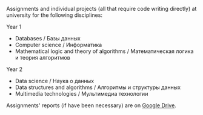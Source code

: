 Assignments and individual projects (all that require code writing directly) at university for the following disciplines:

Year 1
* Databases / Базы данных
* Computer science / Информатика
* Mathematical logic and theory of algorithms / Математическая логика и теория алгоритмов

Year 2
* Data science / Наука о данных
* Data structures and algorithms / Алгоритмы и структуры данных
* Multimedia technologies / Мультимедиа технологии

Assignments' reports (if have been necessary) are on [Google Drive](https://drive.google.com/drive/u/0/folders/1ubvRbT1udgJRGzUyPNYoWUldIobQECzc).
